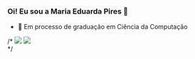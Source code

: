 ### Oi! Eu sou a Maria Eduarda Pires 👋
- 🔭 Em processo de graduação em Ciência da Computação
<div> 
/*  <a href="https://www.hackerrank.com/piresduda" target=_blank"><img src="https://img.shields.io/badge/-Hackerrank-2EC866?style=for-the-badge&logo=HackerRank&logoColor=white" target="_blank"></a> 
  <a href="https://www.linkedin.com/in/maria-eduarda-pires-94741a191/" target="_blank"><img src="https://img.shields.io/badge/-LinkedIn-%230077B5?style=for-the-badge&logo=linkedin&logoColor=white" target="_blank"></a>  
</div>*/
